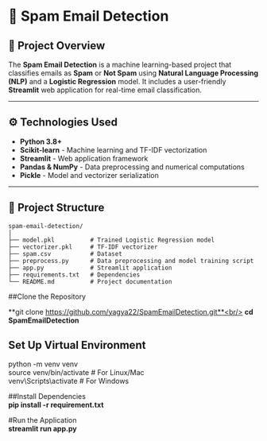 # 📧 Spam Email Detection

## 🚀 Project Overview  
The **Spam Email Detection** is a machine learning-based project that classifies emails as **Spam** or **Not Spam** using **Natural Language Processing (NLP)** and a **Logistic Regression** model. It includes a user-friendly **Streamlit** web application for real-time email classification.  

---

## ⚙️ Technologies Used  
- **Python 3.8+**  
- **Scikit-learn** - Machine learning and TF-IDF vectorization  
- **Streamlit** - Web application framework  
- **Pandas & NumPy** - Data preprocessing and numerical computations  
- **Pickle** - Model and vectorizer serialization  

---

## 📂 Project Structure  
```plaintext
spam-email-detection/
│
├── model.pkl          # Trained Logistic Regression model
├── vectorizer.pkl     # TF-IDF vectorizer
├── spam.csv           # Dataset
├── preprocess.py      # Data preprocessing and model training script
├── app.py             # Streamlit application
├── requirements.txt   # Dependencies
└── README.md          # Project documentation

```
##Clone the Repository

**git clone https://github.com/yagya22/SpamEmailDetection.git**<br/>
**cd SpamEmailDetection**

## Set Up Virtual Environment<br/>

python -m venv venv<br/>
source venv/bin/activate       # For Linux/Mac<br/>
venv\Scripts\activate          # For Windows

##Install Dependencies<br/>
**pip install -r requirement.txt**

#Run the Application<br/>
**streamlit run app.py**

